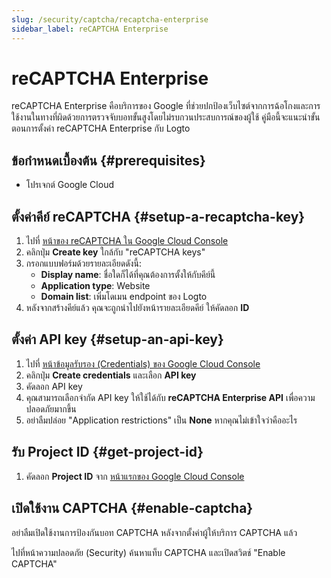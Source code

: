 ```yaml
---
slug: /security/captcha/recaptcha-enterprise
sidebar_label: reCAPTCHA Enterprise
---
```


# reCAPTCHA Enterprise

reCAPTCHA Enterprise คือบริการของ Google ที่ช่วยปกป้องเว็บไซต์จากการฉ้อโกงและการใช้งานในทางที่ผิดด้วยการตรวจจับบอทขั้นสูงโดยไม่รบกวนประสบการณ์ของผู้ใช้ คู่มือนี้จะแนะนำขั้นตอนการตั้งค่า reCAPTCHA Enterprise กับ Logto

## ข้อกำหนดเบื้องต้น {#prerequisites}

- โปรเจกต์ Google Cloud

## ตั้งค่าคีย์ reCAPTCHA {#setup-a-recaptcha-key}

1. ไปที่ [หน้าของ reCAPTCHA ใน Google Cloud Console](https://console.cloud.google.com/security/recaptcha)
2. คลิกปุ่ม **Create key** ใกล้กับ "reCAPTCHA keys"
3. กรอกแบบฟอร์มด้วยรายละเอียดดังนี้:
   - **Display name**: ชื่อใดก็ได้ที่คุณต้องการตั้งให้กับคีย์นี้
   - **Application type**: Website
   - **Domain list**: เพิ่มโดเมน endpoint ของ Logto
4. หลังจากสร้างคีย์แล้ว คุณจะถูกนำไปยังหน้ารายละเอียดคีย์ ให้คัดลอก **ID**

## ตั้งค่า API key {#setup-an-api-key}

1. ไปที่ [หน้าข้อมูลรับรอง (Credentials) ของ Google Cloud Console](https://console.cloud.google.com/apis/credentials)
2. คลิกปุ่ม **Create credentials** และเลือก **API key**
3. คัดลอก API key
4. คุณสามารถเลือกจำกัด API key ให้ใช้ได้กับ **reCAPTCHA Enterprise API** เพื่อความปลอดภัยมากขึ้น
5. อย่าลืมปล่อย "Application restrictions" เป็น **None** หากคุณไม่เข้าใจว่าคืออะไร

## รับ Project ID {#get-project-id}

1. คัดลอก **Project ID** จาก [หน้าแรกของ Google Cloud Console](https://console.cloud.google.com/welcome)

## เปิดใช้งาน CAPTCHA {#enable-captcha}

อย่าลืมเปิดใช้งานการป้องกันบอท CAPTCHA หลังจากตั้งค่าผู้ให้บริการ CAPTCHA แล้ว

ไปที่หน้าความปลอดภัย (Security) ค้นหาแท็บ CAPTCHA และเปิดสวิตช์ "Enable CAPTCHA"
